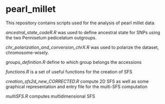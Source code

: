 # pearl_millet

This repository contains scripts used for the analysis of pearl millet data.

*ancestral_state_codeR.R* was used to define ancestral state for SNPs using the two Pennisetum pedicelatum outgroups.

*chr_polarization_and_conversion_chrX.R* was used to polarize the dataset, chromosome-wisely.

*groups_definition.R* define to which group belongs the accessions

*functions.R* is a set of useful functions for the creation of SFS

*creation_sfs2d_new_CORRECTED.R* compute 2D SFS as well as some graphical representation and entry file for the multi-SFS computation

*multiSFS.R* computes multidimensional SFS

